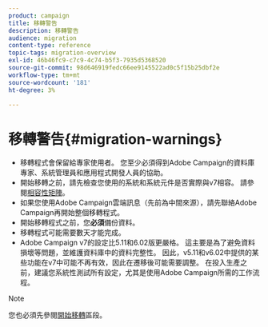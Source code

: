 ```yaml
---
product: campaign
title: 移轉警告
description: 移轉警告
audience: migration
content-type: reference
topic-tags: migration-overview
exl-id: 46b46fc9-c7c9-4c74-b5f3-7935d5368520
source-git-commit: 98d646919fedc66ee9145522ad0c5f15b25dbf2e
workflow-type: tm+mt
source-wordcount: '181'
ht-degree: 3%

---
```


# 移轉警告{#migration-warnings}

* 移轉程式會保留給專家使用者。 您至少必須得到Adobe Campaign的資料庫專家、系統管理員和應用程式開發人員的協助。
* 開始移轉之前，請先檢查您使用的系統和系統元件是否實際與v7相容。 請參閱[相容性矩陣](../../rn/using/compatibility-matrix.md)。
* 如果您使用Adobe Campaign雲端訊息（先前為中間來源），請先聯絡Adobe Campaign再開始整個移轉程式。
* 開始移轉程式之前，您&#x200B;**必須**&#x200B;備份資料。
* 移轉程式可能需要數天才能完成。
* Adobe Campaign v7的設定比5.11和6.02版更嚴格。 這主要是為了避免資料損壞等問題，並維護資料庫中的資料完整性。 因此，v5.11和v6.02中提供的某些功能在v7中可能不再有效，因此在遷移後可能需要調整。 在投入生產之前，建議您系統性測試所有設定，尤其是使用Adobe Campaign所需的工作流程。

>[!NOTE]
>
>您也必須先參閱[開始移轉](../../migration/using/before-starting-migration.md)區段。

